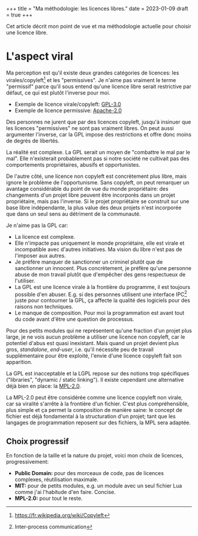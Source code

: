 +++
title = "Ma méthodologie: les licences libres."
date = 2023-01-09
draft = true
+++

Cet article décrit mon point de vue et ma méthodologie actuelle pour choisir une licence libre.

# L'aspect viral

Ma perception est qu'il existe deux grandes catégories de licences: les virales/copyleft[^1] et les "permissives". Je n'aime pas vraiment le terme "permissif" parce qu'il sous entend qu'une licence libre serait restrictive par défaut, ce qui est plutôt l'inverse pour moi.

[^1]: https://fr.wikipedia.org/wiki/Copyleft

- Exemple de licence virale/copyleft: [GPL-3.0](https://www.gnu.org/licenses/gpl-3.0.html)
- Exemple de licence permissive: [Apache-2.0](https://www.apache.org/licenses/LICENSE-2.0)

Des personnes ne jurent que par des licences copyleft, jusqu'à insinuer que les licences "permissives" ne sont pas vraiment libres. On peut aussi argumenter l'inverse, car la GPL impose des restrictions et offre donc moins de degrés de libertés.

La réalité est complexe. La GPL serait un moyen de "combattre le mal par le mal". Elle n'existerait probablement pas si notre société ne cultivait pas des comportements propriétaires, abusifs et opportunistes.

De l'autre côté, une licence non copyleft est concrètement plus libre, mais ignore le problème de l'opportunisme. Sans copyleft, on peut remarquer un avantage considérable du point de vue du monde propriétaire: des changements d'un projet libre peuvent être incorporés dans un projet propriétaire, mais pas l'inverse. Si le projet propriétaire se construit sur une base libre indépendante, la plus value des deux projets n'est incorporée que dans un seul sens au détriment de la communauté.

Je n'aime pas la GPL car:
- La licence est complexe.
- Elle n'impacte pas uniquement le monde propriétaire, elle est virale et incompatible avec d'autres initiatives. Ma vision du libre n'est pas de l'imposer aux autres.
- Je préfère manquer de sanctionner un criminel plutôt que de sanctionner un innocent. Plus concrètement, je préfère qu'une personne abuse de mon travail plutôt que d'empêcher des gens respectueux de l'utiliser.
- La GPL est une licence virale à la frontière du programme, il est toujours possible d'en abuser. E.g. si des personnes utilisent une interface IPC[^2] juste pour contourner la GPL, ça affecte la qualité des logiciels pour des raisons non techniques.
- Le manque de composition. Pour moi la programmation est avant tout du code avant d'être une question de processus.

[^2]: Inter-process communication

Pour des petits modules qui ne représentent qu'une fraction d'un projet plus large, je ne vois aucun problème a utiliser une licence non copyleft, car le potentiel d'abus est quasi inexistant. Mais quand un projet devient plus gros, *standalone*, *end-user*, i.e. qu'il nécessite peu de travail supplémentaire pour être exploité, l'envie d'une licence copyleft fait son apparition.

La GPL est inacceptable et la LGPL repose sur des notions trop spécifiques ("libraries", "dynamic / static linking"). Il existe cependant une alternative déjà bien en place: la [MPL-2.0](https://www.mozilla.org/en-US/MPL/2.0/).

La MPL-2.0 peut être considérée comme une licence copyleft non virale, car sa viralité s'arrête à la frontière d'un fichier. C'est plus compréhensible, plus simple et ça permet la composition de manière saine: le concept de fichier est déjà fondamental à la structuration d'un projet; tant que les langages de programmation reposent sur des fichiers, la MPL sera adaptée.

## Choix progressif

En fonction de la taille et la nature du projet, voici mon choix de licences, progressivement:
- **Public Domain:** pour des morceaux de code, pas de licences complexes, réutilisation maximale.
- **MIT:** pour de petits modules, e.g. un module avec un seul fichier Lua comme j'ai l'habitude d'en faire. Concise.
- **MPL-2.0:** pour tout le reste.
